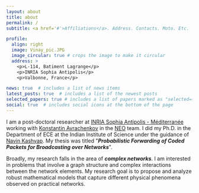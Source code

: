 ```yaml
---
layout: about
title: about
permalink: /
subtitle: <a href='#'>Affiliations</a>. Address. Contacts. Moto. Etc.

profile:
  align: right
  image: Vinay_pic.JPG
  image_circular: true # crops the image to make it circular
  address: >
    <p>L-114, Batiment Lagrange</p>
    <p>INRIA Sophia Antipolis</p>
    <p>Valbonne, France</p>

news: true  # includes a list of news items
latest_posts: true  # includes a list of the newest posts
selected_papers: true # includes a list of papers marked as "selected={true}"
social: true  # includes social icons at the bottom of the page
---
```

I am a post-doctoral researcher at [INRIA Sophia Antipolis - Méditerranée](https://www.inria.fr/fr/centre-inria-sophia-antipolis-mediterranee) working with [Konstantin Avrachenkov](https://www-sop.inria.fr/members/Konstantin.Avratchenkov/me.html) in the [NEO](https://team.inria.fr/neo/) team. I did my Ph.D. in the Department of ECE at the Indian Institute of Science under the guidance of [Navin Kashyap](https://ece.iisc.ac.in/~nkashyap/). My thesis was titled "***Probabilistic Forwarding of Coded Packets for Broadcasting over Networks***".

Broadly, my research falls in the area of ***complex networks***. I am interested in problems that involve a graph structure and complex interactions between the network elements. My research goal is to propose and analyze robust mathematical models that capture different physical phenomena observed on practical networks.

